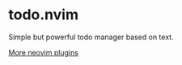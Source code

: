 # todo.nvim

Simple but powerful todo manager based on text.

[More neovim plugins](https://github.com/niuiic/awesome-neovim-plugins)
